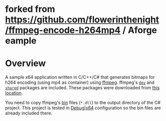 # forked from https://github.com/flowerinthenight/ffmpeg-encode-h264mp4 / Aforge eample
# Overview

A sample x64 application written in C/C++/C# that generates bitmaps for h264 encoding (using mp4 as container) using [ffmpeg](https://www.ffmpeg.org/). ffmpeg's [`dev`](./ffmpeg-latest-win64-dev/) and [`shared`](./ffmpeg-latest-win64-shared/) packages are included. These packages were downloaded from [this location](https://ffmpeg.zeranoe.com/builds/win64/).

You need to copy ffmpeg's [bin](./ffmpeg-latest-win64-shared/bin/) files (`*.dll`) to the output directory of the C# project. This project is tested in [Debug|x64](./H264MP4Encode/bin/x64/Debug/) configuration so the bin files are already included there.

